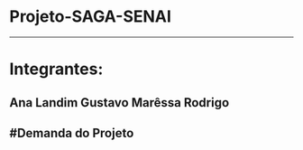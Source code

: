 # Projeto-SAGA-SENAI
-------------------------------------------------------------------------------------------------------------------------------------------------------------------------------

# Integrantes:

Ana Landim
Gustavo 
Marêssa
Rodrigo
--------------------------------------------------------------------------------------------------------------------------------------------------------------------------------
#Demanda do Projeto
------------------------------------------------------------------------------------------------------------------------------------------------------------------------------
